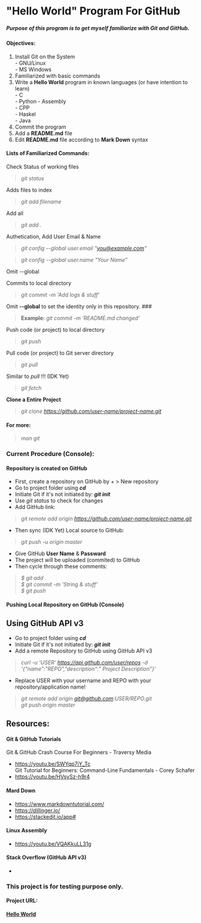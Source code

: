 # "Hello World" Program For GitHub

##### Purpose of this program is to get myself familiarize with Git and GitHub.

#### Objectives:  
01. Install Git on the System  
          - GNU/Linux  
          - MS Windows
02. Familiarized with basic commands
03. Write a **Hello World** program in known languages (or have intention to learn)    
          - C  
          - Python
          - Assembly  
          - CPP  
          - Haskel  
          - Java  
04. Commit the program
05. Add a **README.md** file
06. Edit **README.md** file according to **Mark Down** syntax

#### Lists of Familiarized Commands:

Check Status of working files
>_git status_  

Adds files to index
>_git add filename_  

Add all
>_git add ._

Authetication, Add User Email & Name
>_git config --global user.email "you@example.com"_

>_git config --global user.name "Your Name"_

Omit --global

Commits to local directory
> _git commit -m 'Add logs & stuff'_

Omit **--global** to set the identity only in this repository.
     ###
>**Example:** _git commit -m 'README.md changed'_  

Push code (or project) to local directory
>_git push_  

Pull code (or project) to Git server directory
>_git pull_  

Similar to _pull_ !!! (IDK Yet)
>_git fetch_  

**Clone a Entire Project**
>_git clone https://github.com/user-name/project-name.git_  

#### For more:
>_man git_  

### Current Procedure (Console):  

#### Repository is created on GitHub  
- First, create a repository on GitHub by + > New repository
- Go to project folder using **_cd_**  
- Initiate Git if it's not initiated by: **_git init_**
- Use _git status_ to check for changes   
- Add GitHub link:  
>_git remote add origin https://github.com/user-name/project-name.git_  
- Then sync (IDK Yet) Local source to GitHub:  
>_git push -u origin master_  
- Give GitHub **User Name** & **Passward**  
- The project will be uploaded (commited) to GitHub  
- Then cycle through these comments:  
>_$ git add ._  
>_$ git commit -m 'String & stuff'_  
>_$ git push_  

#### Pushing Local Repository on GitHub (Console)  
## Using GitHub API v3

- Go to project folder using **_cd_**  
- Initiate Git if it's not initiated by: **_git init_**  
- Add a remote Repository to GitHub using GitHub API v3
>_curl -u 'USER' https://api.github.com/user/repos -d '{"name":"REPO","description":" Project Description"}'_  
- Replace USER with your username and REPO with your repository/application name!
>_git remote add origin git@github.com:USER/REPO.git_  
>_git push origin master_

## Resources:
#### Git & GitHub Tutorials  
Git & GitHub Crash Course For Beginners - Traversy Media  
- https://youtu.be/SWYqp7iY_Tc   
Git Tutorial for Beginners: Command-Line Fundamentals - Corey Schafer  
- https://youtu.be/HVsySz-h9r4
#### Mard Down  
- https://www.markdowntutorial.com/  
- https://dillinger.io/    
- https://stackedit.io/app#  
#### Linux Assembly  
- https://youtu.be/VQAKkuLL31g  

#### Stack Overflow (GitHub API v3)
-

### This project is for testing purpose only.

#### Project URL:
[**Hello World**](https://github.com/mh1011/hello-world)
